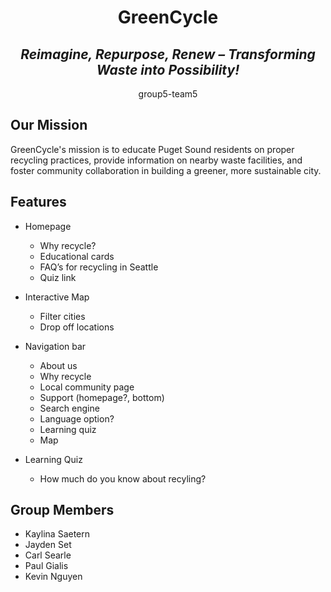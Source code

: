 <h1 align="center">GreenCycle</h1>

<h2 align="center"><em>Reimagine, Repurpose, Renew – Transforming Waste into Possibility!</em></h2>

<p align="center">group5-team5</p>

<h2>Our Mission </h2>

GreenCycle's mission is to educate Puget Sound residents on proper recycling practices, provide information on nearby waste facilities, and foster community collaboration in building a greener, more sustainable city. 


## Features
* Homepage 
    * Why recycle?
    * Educational cards
    * FAQ’s for recycling in Seattle
    * Quiz link

* Interactive Map
    * Filter cities
    * Drop off locations

* Navigation bar
    * About us
    * Why recycle
    * Local community page
    * Support (homepage?, bottom)
    * Search engine 
    * Language option?
    * Learning quiz
    * Map

* Learning Quiz
    * How much do you know about recyling?



## Group Members
* Kaylina Saetern
* Jayden Set
* Carl Searle
* Paul Gialis
* Kevin Nguyen 